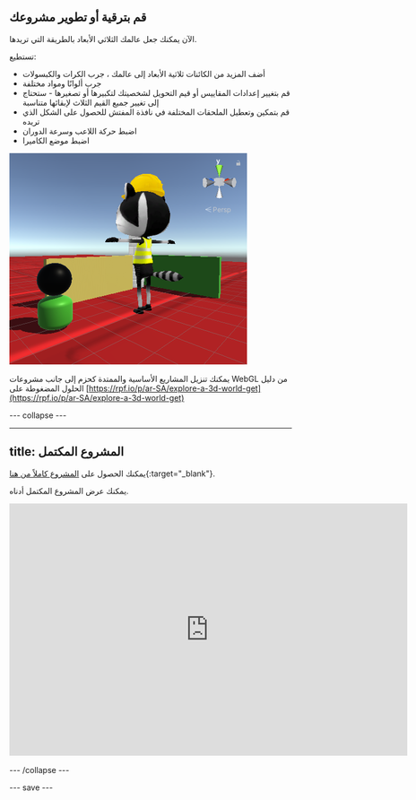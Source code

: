 ## قم بترقية أو تطوير مشروعك

الآن يمكنك جعل عالمك الثلاثي الأبعاد بالطريقة التي تريدها.

تستطيع:
+ أضف المزيد من الكائنات ثلاثية الأبعاد إلى عالمك ، جرب الكرات والكبسولات
+ جرب ألوانًا ومواد مختلفة
+ قم بتغيير إعدادات المقاييس أو قيم التحويل لشخصيتك لتكبيرها أو تصغيرها - ستحتاج إلى تغيير جميع القيم الثلاث لإبقائها متناسبة
+ قم بتمكين وتعطيل الملحقات المختلفة في نافذة المفتش للحصول على الشكل الذي تريده
+ اضبط حركة اللاعب وسرعة الدوران
+ اضبط موضع الكاميرا

![عرض المشهد مع وضع الكاميرا الجديد والأشكال الإضافية والشخصية المكبرة مع إعادة تشغيل شبكة البناء.](images/customised-project.png)

يمكنك تنزيل المشاريع الأساسية والممتدة كحزم إلى جانب مشروعات WebGL من دليل الحلول المضغوطة على [https://rpf.io/p/ar-SA/explore-a-3d-world-get](https://rpf.io/p/ar-SA/explore-a-3d-world-get)

--- collapse ---

---
title: المشروع المكتمل
---

يمكنك الحصول على [المشروع كاملاً من هنا](https://rpf.io/p/ar-SA/explore-a-3d-world-get){:target="_blank"}.

يمكنك عرض المشروع المكتمل أدناه.

<iframe allowtransparency="true" width="710" height="450" src="https://explore-a-3d-world-extended.rpfilt.repl.co" frameborder="0"></iframe>

--- /collapse ---

--- save ---
